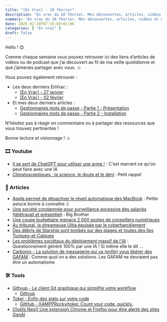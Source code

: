 ```yaml
---
title: "[En Vrac] - 10 février"
description: "En vrac du 10 février. Mes découvertes, articles, vidéos et écoute qui m'ont intéressé et que je veux partager."
summary: "En vrac du 10 février. Mes découvertes, articles, vidéos et écoute qui m'ont intéressé et que je veux partager."
date: 2025-02-10T07:33:03+01:00
categories: [ "En vrac" ]
draft: false
---
```



Hello ! 😊

Comme chaque semaine vous pouvez retrouver ici des liens d’articles de vidéos ou de podcast que j’ai découvert au fil de ma veille quotidienne et que j’aimerais partager avec vous. ☺️

Vous pouvez également retrouver :
- Les deux derniers EnVrac :
    - [[En Vrac] - 27 janvier](https://blog.victorprouff.fr/posts/2025-01-27-envrac/)
    - [[En Vrac] - 02 février](https://blog.victorprouff.fr/posts/2025-02-03-envrac/)
- Et mes deux derniers articles :
    - [Gestionnaires mots de passe - Partie 1 - Présentation](https://blog.victorprouff.fr/posts/2025-01-28-gestionnaire-mot-de-passe-partie1/)
    - [Gestionnaires mots de passe - Partie 2 - Installation](https://blog.victorprouff.fr/posts/2025-02-05-gestionnaire-mot-de-passe-partie2/)

N’hésitez pas à réagir en commentaire ou à partager des ressources que vous trouvez pertinentes !

Bonne lecture et visionnage ! ☺️
### 🎞️ Youtube
- [Il se sert de ChatGPT pour utiliser une arme !](https://youtube.com/shorts/a1m7hHjIPfY?si=M9fdRw5uaYyNrLTc) : C'est marrant ce qu'on peut faire avec une IA
- [Climatosceptiques : la science, le doute et le déni](https://www.youtube.com/watch?v=1QmCsjtchws) : Petit rappel
### 📖 Articles
- [Apple permet de désactiver le réveil automatique des MacBook](https://next.ink/brief_article/apple-permet-de-desactiver-le-reveil-automatique-des-macbook/) : Petite astuce bonne à connaitre :)
- [Une société condamnée pour surveillance excessive des salariés (télétravail et présentiel)](https://next.ink/brief_article/une-societe-condamnee-pour-surveillance-excessive-des-salaries-teletravail-et-presentiel/) : Big Brother
- [Une coupe budgétaire menace 2 000 postes de conseillers numériques](https://next.ink/167887/une-coupe-budgetaire-menace-2-000-postes-de-conseillers-numeriques/)
- [Au tribunal, la streameuse Ultia épuisée par le cyberharcèlement](https://next.ink/166689/au-tribunal-la-streameuse-ultia-epuisee-par-le-cyberharcelement/)
- [Des débris de Starship sont tombés sur des plages et routes des îles Turques-et-Caïques](https://next.ink/168873/des-debris-de-starship-sont-tombes-sur-des-plages-et-routes-des-iles-turques-et-caiques/)
- [Les problèmes sociétaux du déploiement massif de l'IA](https://www.standblog.org/blog/post/2025/02/05/Les-problemes-societaux-du-deploiement-massif-de-l-IA) : Questionnement généré 100% par une IA ! Si même elle le dit ...
- [Carbonio - La solution de messagerie qui va (enfin) vous libérer des GAFAM](https://korben.info/carbonio-la-solution-de-messagerie-qui-va-enfin-vous-liberer-des-gafam.html) : Comme quoi on a des solutions. Les GAFAM ne devraient pas être un automatisme
### 🛠️ Tools
- [Gittyup - Le client Git graphique qui simplifie votre workflow](https://korben.info/gittyup-client-git-graphique-simplifie-workflow.html)
    - [Gittyup](https://murmele.github.io/Gittyup/)
- [Tokei - Enfin des stats sur votre code](https://korben.info/tokei-compteur-code-optimisation-projets.html)
    - [GitHub - XAMPPRocky/tokei: Count your code, quickly.](https://github.com/XAMPPRocky/tokei)
- [[Outils Next] Une extension Chrome et Firefox pour être alerté des sites GenAI](https://next.ink/164873/outils-next-une-extension-chrome-et-firefox-pour-etre-alerte-des-sites-genai/) 